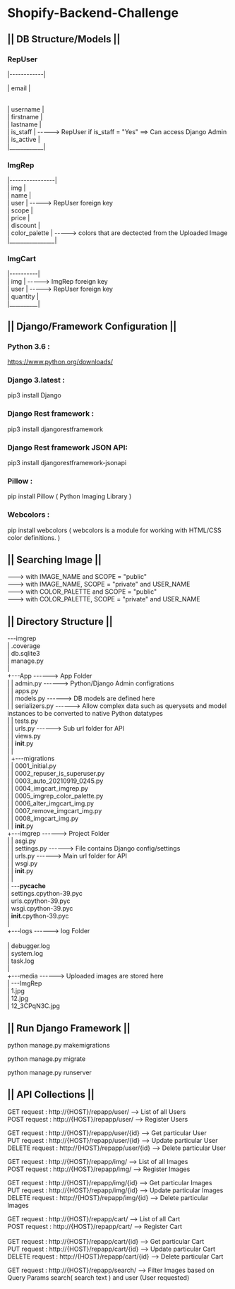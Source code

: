 # Shopify-Backend-Challenge

<b><h2>||     DB Structure/Models    ||</b></h2>

<b><h3>     RepUser    </b></h3>

 |------------| <br>
 <p>| email      |</p>  <br>
 | username   |  <br>
 | firstname  |<br>
 | lastname   |<br>
 | is_staff   |     ----->  RepUser if is_staff = "Yes" ==> Can access Django Admin<br> 
 | is_active  |<br>
 |____________|<br>
 
 <b><h3>     ImgRep    </b></h3>

 |----------------|<br>
 | img            |  <br>
 | name           |  <br>
 | user           |    ----->  RepUser foreign key<br>
 | scope          |<br>
 | price          |<br>
 | discount       |<br>
 | color_palette  |    ----->  colors that are dectected from the Uploaded Image<br>
 |________________|<br>
 
  <b><h3>     ImgCart    </b></h3>

 |----------|<br>
 | img      |    ----->  ImgRep foreign key<br>
 | user     |    ----->  RepUser foreign key<br>
 | quantity |<br>
 |__________|<br>


<b><h2>||     Django/Framework Configuration    ||</b></h2>

<b><h3>Python 3.6 :</b></h3> https://www.python.org/downloads/

<b><h3>Django 3.latest :</b></h3> pip3 install Django

<b><h3>Django Rest framework :</b></h3> pip3 install djangorestframework

<b><h3>Django Rest framework JSON API:</b></h3> pip3 install djangorestframework-jsonapi

<b><h3>Pillow :</b></h3> pip install Pillow ( Python Imaging Library )

<b><h3>Webcolors :</b></h3> pip install webcolors ( webcolors is a module for working with HTML/CSS color definitions. )


<b><h2>||     Searching Image    ||</b></h2>

--->  with IMAGE_NAME and SCOPE = "public"<br>
--->  with IMAGE_NAME, SCOPE = "private" and USER_NAME<br>
--->  with COLOR_PALETTE and SCOPE = "public"<br>
--->  with COLOR_PALETTE, SCOPE = "private" and USER_NAME<br>

<b><h2>||     Directory Structure    ||</b></h2>

\---imgrep<br>
    |   .coverage<br>
    |   db.sqlite3<br>
    |   manage.py<br>
    |   <br>
    +---App                                                 ------> App Folder<br>
    |   |   admin.py                                        ------> Python/Django Admin configrations<br>
    |   |   apps.py<br>
    |   |   models.py                                       ------> DB models are defined here<br>
    |   |   serializers.py                                  ------> Allow complex data such as querysets and model instances to be converted to native Python datatypes<br>
    |   |   tests.py<br>
    |   |   urls.py                                         ------> Sub url folder for API<br>
    |   |   views.py<br>
    |   |   __init__.py<br>
    |   |   <br>
    |   +---migrations<br>
    |   |      0001_initial.py<br>
    |   |      0002_repuser_is_superuser.py<br>
    |   |      0003_auto_20210919_0245.py<br>
    |   |      0004_imgcart_imgrep.py<br>
    |   |      0005_imgrep_color_palette.py<br>
    |   |      0006_alter_imgcart_img.py<br>
    |   |      0007_remove_imgcart_img.py<br>
    |   |      0008_imgcart_img.py<br>
    |   |      __init__.py  <br>
    +---imgrep                                              ------> Project Folder<br>
    |   |   asgi.py<br>
    |   |   settings.py                                     ------> File contains Django config/settings<br>
    |   |   urls.py                                         ------> Main url folder for API<br>
    |   |   wsgi.py<br>
    |   |   __init__.py<br>
    |   |   <br>
    |   \---__pycache__<br>
    |           settings.cpython-39.pyc<br>
    |           urls.cpython-39.pyc<br>
    |           wsgi.cpython-39.pyc<br>
    |           __init__.cpython-39.pyc<br>
    |           <br>
    +---logs                                                ------> log Folder <br>                    
    |       debugger.log<br>
    |       system.log<br>
    |       task.log<br>
    |       <br>
    +---media                                               ------> Uploaded images are stored here <br>
    |   \---ImgRep<br>
    |           1.jpg<br>
    |           12.jpg<br>
    |           12_3CPqN3C.jpg<br>


<b><h2>||     Run Django Framework    ||</b></h2>

python manage.py makemigrations<br>

python manage.py migrate<br>

python manage.py runserver<br>

<b><h2>||     API Collections    ||</b></h2>

GET request : http://{HOST}/repapp/user/ --> List of all Users<br>
POST request : http://{HOST}/repapp/user/ --> Register Users<br>

GET request : http://{HOST}/repapp/user/{id} --> Get particular User<br>
PUT request : http://{HOST}/repapp/user/{id} --> Update particular User<br>
DELETE request : http://{HOST}/repapp/user/{id} --> Delete particular User<br>


GET request : http://{HOST}/repapp/img/ --> List of all Images<br>
POST request : http://{HOST}/repapp/img/ --> Register Images<br>

GET request : http://{HOST}/repapp/img/{id} --> Get particular Images<br>
PUT request : http://{HOST}/repapp/img/{id} --> Update particular Images<br>
DELETE request : http://{HOST}/repapp/img/{id} --> Delete particular Images<br>

GET request : http://{HOST}/repapp/cart/ --> List of all Cart<br>
POST request : http://{HOST}/repapp/cart/ --> Register Cart<br>
<br>
GET request : http://{HOST}/repapp/cart/{id} --> Get particular Cart<br>
PUT request : http://{HOST}/repapp/cart/{id} --> Update particular Cart<br>
DELETE request : http://{HOST}/repapp/cart/{id} --> Delete particular Cart<br>

GET request : http://{HOST}/repapp/search/ --> Filter Images based on Query Params search( search text ) and user (User requested) <br>



